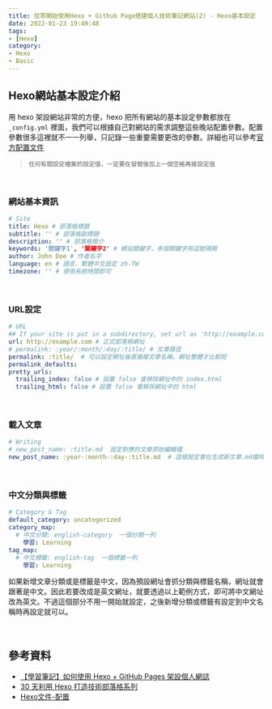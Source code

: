 ```yaml
---
title: 從零開始使用Hexo + Github Page搭建個人技術筆記網站(2) - Hexo基本設定
date: 2022-01-23 19:49:48
tags:
- [Hexo]
category:
- Hexo
- Basic
---
```


## **Hexo網站基本設定介紹**

用 hexo 架設網站非常的方便，hexo 把所有網站的基本設定參數都放在 `_config.yml` 裡面，我們可以根據自己對網站的需求調整這些晚站配置參數。配置參數很多這裡就不一一列舉，只記錄一些重要需要更改的參數。詳細也可以參考[官方配置文件](https://hexo.io/zh-tw/docs/configuration)

> `任何有關設定檔案的設定值，一定要在冒號後加上一個空格再接設定值`


<!-- more -->

<br/>

### **網站基本資訊**

```yaml
# Site
title: Hexo # 部落格標題
subtitle: '' # 部落格副標題
description: '' # 部落格簡介
keywords: '關鍵字1', '關鍵字2' # 網站關鍵字，多個關鍵字用逗號隔開
author: John Doe # 作者名字
language: en # 語言，繁體中文設定 zh-TW
timezone: '' # 使用系統時間即可
```

<br/>

### **URL設定**

```yaml
# URL
## If your site is put in a subdirectory, set url as 'http://example.com/child' and root as '/child/'
url: http://example.com # 正式部落格網址
# permalink: :year/:month/:day/:title/ # 文章路徑
permalink: :title/  # 可以設定網址後直接接文章名稱，網址整體才比較短
permalink_defaults:
pretty_urls:
  trailing_index: false # 設置 false 會移除網址中的 index.html
  trailing_html: false # 設置 false 會移除網址中的 html
```

<br/>

### **載入文章**

```yaml
# Writing
# new_post_name: :title.md  設定對應的文章原始編輯檔
new_post_name: :year-:month-:day-:title.md  # 這樣設定會在生成新文章.md檔時將文章生成日輸入進檔名，方便日後管理
```

<br/>

### **中文分類與標籤**

```yaml
# Category & Tag
default_category: uncategorized
category_map:
  # 中文分類: english-category  一個分類一列
	學習: Learning
tag_map:
  # 中文標籤: english-tag  一個標籤一列
	學習: Learning
```

如果新增文章分類或是標籤是中文，因為預設網址會抓分類與標籤名稱，網址就會跟著是中文。因此若要改成是英文網址，就要透過以上範例方式，即可將中文網址改為英文。不過這個部分不用一開始就設定，之後新增分類或標籤有設定到中文名稱時再設定就可以。

<br/>



## **參考資料**

- [【學習筆記】如何使用 Hexo + GitHub Pages 架設個人網誌](https://hackmd.io/@Heidi-Liu/note-hexo-github#%E5%89%8D%E7%BD%AE%E4%BD%9C%E6%A5%AD)
- [30 天利用 Hexo 打造技術部落格系列](https://ithelp.ithome.com.tw/users/20139218/ironman/3910)
- [Hexo文件-配置](https://hexo.io/zh-tw/docs/configuration)